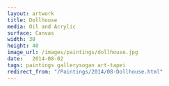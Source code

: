 ```yaml
---
layout: artwork
title: Dollhouse
media: Oil and Acrylic
surface: Canvas
width: 30
height: 40
image_url: /images/paintings/dollhouse.jpg
date:   2014-08-02
tags: paintings gallerysogan art-tapei
redirect_from: "/Paintings/2014/08-Dollhouse.html"
---
```

